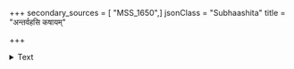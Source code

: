 +++
secondary_sources = [ "MSS_1650",]
jsonClass = "Subhaashita"
title = "अन्तर्वहसि कषायम्"

+++

<details><summary>Text</summary>

अन्तर्वहसि कषायं बाह्याकारेण मधुरतां यासि।  
सहकार मायिविटपिन् युक्तं लोकैर्बहिर्नीतः॥
</details>
